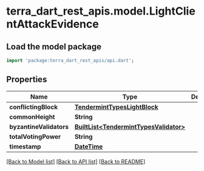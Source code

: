 # terra_dart_rest_apis.model.LightClientAttackEvidence

## Load the model package
```dart
import 'package:terra_dart_rest_apis/api.dart';
```

## Properties
Name | Type | Description | Notes
------------ | ------------- | ------------- | -------------
**conflictingBlock** | [**TendermintTypesLightBlock**](TendermintTypesLightBlock.md) |  | [optional] 
**commonHeight** | **String** |  | [optional] 
**byzantineValidators** | [**BuiltList&lt;TendermintTypesValidator&gt;**](TendermintTypesValidator.md) |  | [optional] 
**totalVotingPower** | **String** |  | [optional] 
**timestamp** | [**DateTime**](DateTime.md) |  | [optional] 

[[Back to Model list]](../README.md#documentation-for-models) [[Back to API list]](../README.md#documentation-for-api-endpoints) [[Back to README]](../README.md)


